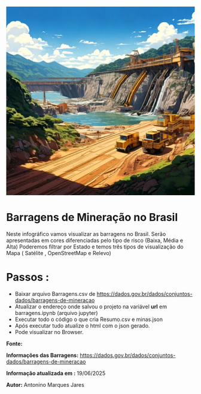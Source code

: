 ![Barragens](https://github.com/Antonino-Marques-Jares/Barragem-Mineracao/blob/main/Barragem.jpg)

# Barragens de Mineração no Brasil

Neste infográfico vamos visualizar as barragens no Brasil.
Serão apresentadas em cores diferenciadas pelo tipo de risco (Baixa, Média e Alta)
Poderemos filtrar por Estado e temos três tipos de visualização do Mapa ( Satélite , OpenStreetMap e Relevo)

# Passos :
- Baixar arquivo Barragens.csv de https://dados.gov.br/dados/conjuntos-dados/barragens-de-mineracao
- Atualizar o endereço onde salvou o projeto na variável **url** em barragens.ipynb (arquivo jupyter)
- Executar todo o código o que cria Resumo.csv e minas.json
- Após executar tudo atualize o html com o json gerado.
- Pode visualizar no Browser.

**Fonte:**

**Informações das Barragens:** https://dados.gov.br/dados/conjuntos-dados/barragens-de-mineracao

**Informação atualizada em :** 19/06/2025

**Autor:** 
Antonino Marques Jares



